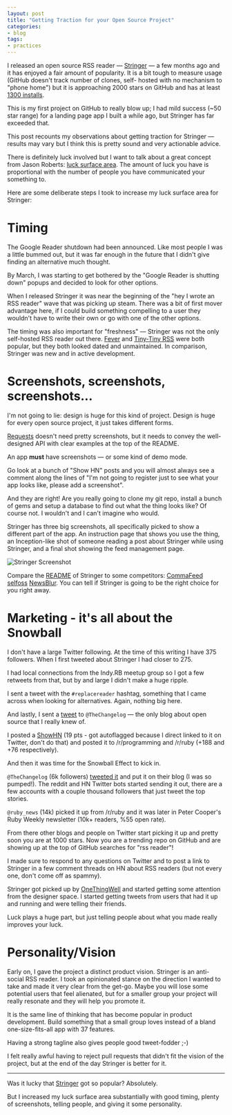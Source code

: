```yaml
---
layout: post
title: "Getting Traction for your Open Source Project"
categories:
- blog
tags:
- practices
---
```


I released an open source RSS reader &mdash; [Stringer][s] &mdash; a few 
months ago and it has enjoyed a fair amount of popularity. It is a bit
tough to measure usage (GitHub doesn't track number of clones, self-
hosted with no mechanism to "phone home") but it is approaching 2000
stars on GitHub and has at least [1300 installs][marco].


[marco]: http://www.marco.org/2013/07/10/post-google-reader-subscriber-stats

This is my first project on GitHub to really blow up; I had mild
success (~50 star range) for a landing page app I built a while ago,
but Stringer has far exceeded that.

This post recounts my observations about getting traction for Stringer
&mdash; results may vary but I think this is pretty sound and very 
actionable advice.

There is definitely luck involved but I want to talk about a great
concept from Jason Roberts: [luck surface area][lsa]. The amount of
luck you have is proportional with the number of people you have
communicated your something to.

[lsa]: http://www.codusoperandi.com/posts/increasing-your-luck-surface-area

Here are some deliberate steps I took to increase my luck surface area
for Stringer:

# Timing

The Google Reader shutdown had been announced. Like most people I was
a little bummed out, but it was far enough in the future that I didn't 
give finding an alternative much thought.

By March, I was starting to get bothered by the "Google Reader is 
shutting down" popups and decided to look for other options.

When I released Stringer it was near the beginning of the "hey I wrote
an RSS reader" wave that was picking up steam. There was a bit of first
mover advantage here, if I could build something compelling to a user
they wouldn't have to write their own or go with one of the other
options.

The timing was also important for "freshness" &mdash; Stringer was not
the only self-hosted RSS reader out there. [Fever][f] and [Tiny-Tiny RSS][ttr] were
both popular, but they both looked dated and unmaintained. In 
comparison, Stringer was new and in active development.

[f]: http://www.feedafever.com/
[ttr]: http://tt-rss.org/redmine/projects/tt-rss/wiki

# Screenshots, screenshots, screenshots...

I'm not going to lie: design is huge for this kind of project. Design
is huge for every open source project, it just takes different forms.

[Requests][req] doesn't need pretty screenshots, but it needs to convey the
well-designed API with clear examples at the top of the README.

[req]: https://github.com/kennethreitz/requests

An app **must** have screenshots &mdash; or some kind of demo mode.

Go look at a bunch of "Show HN" posts and you will almost always see a 
comment along the lines of "I'm not going to register just to see what
your app looks like, please add a screenshot".

And they are right! Are you really going to clone my git repo, install
a bunch of gems and setup a database to find out what the thing looks
like? Of course not. I wouldn't and I can't imagine who would.

Stringer has three big screenshots, all specifically picked to show a
different part of the app. An instruction page that shows you use the
thing, an Inception-like shot of someone reading a post about Stringer
while using Stringer, and a final shot showing the feed management 
page.

<img src="https://www.github.com/swanson/stringer/raw/master/screenshots/instructions.png" alt="Stringer Screenshot" style="max-width:600px;">

Compare the [README][rm] of Stringer to some competitors: [CommaFeed][cf] 
[selfoss][ss] [NewsBlur][nb]. You can tell if Stringer is going to be the right choice for you right away.

[rm]: https://github.com/swanson/stringer/blob/master/README.md
[cf]: https://github.com/Athou/commafeed/blob/master/README.md
[nb]: https://github.com/samuelclay/NewsBlur
[ss]: https://github.com/SSilence/selfoss

# Marketing - it's all about the Snowball

I don't have a large Twitter following. At the time of this writing I
have 375 followers. When I first tweeted about Stringer I had closer
to 275.

I had local connections from the Indy.RB meetup group so I got a few
retweets from that, but by and large I didn't make a huge ripple.

I sent a tweet with the `#replacereader` hashtag, something that I came
across when looking for alternatives. Again, nothing big here.

And lastly, I sent a [tweet][tcl] to `@TheChangelog` &mdash; the 
only blog about open source that I really knew of.

[tcl]: https://twitter.com/_swanson/status/330344830364434432

I posted a [ShowHN][shn] (19 pts - got autoflagged because I direct 
linked to it on Twitter, don't do that) and posted it to /r/programming
and /r/ruby (+188 and +76 respectively).

[shn]: https://news.ycombinator.com/item?id=5650606

And then it was time for the Snowball Effect to kick in.

`@TheChangelog` (6k followers) [tweeted it][cl] and put it on their blog 
(I was so pumped!). The reddit and HN Twitter bots started sending it 
out, there are a few accounts with a couple thousand followers that
just tweet the top stories.

[cl]: http://thechangelog.com/stringer-a-self-hosted-anti-social-rss-reader/

`@ruby_news` (14k) picked it up from /r/ruby and it was later in Peter
Cooper's Ruby Weekly newsletter (10k+ readers, %55 open rate).

From there other blogs and people on Twitter start picking it up
and pretty soon you are at 1000 stars. Now you are a trending repo on
GitHub and are showing up at the top of GitHub searches for "rss
reader"!

I made sure to respond to any questions on Twitter and to post a link
to Stringer in a few comment threads on HN about RSS readers (but not
every one, don't come off as spammy).

Stringer got picked up by [OneThingWell][otw] and started getting some 
attention from the designer space. I started getting tweets from
users that had it up and running and were telling their friends.

[otw]: http://onethingwell.org/post/49859167693/swanson

Luck plays a huge part, but just telling people about what 
you made really improves your luck.

# Personality/Vision

Early on, I gave the project a distinct product vision. Stringer is an
anti-social RSS reader. I took an opinionated stance on the direction
I wanted to take and made it very clear from the get-go. Maybe you will
lose some potential users that feel alienated, but for a smaller group
your project will really resonate and they will help you promote it.

It is the same line of thinking that has become popular in product
development. Build something that a small group loves instead of a
bland one-size-fits-all app with 37 features.

Having a strong tagline also gives people good tweet-fodder ;-)

I felt really awful having to reject pull requests that didn't fit the
vision of the project, but at the end of the day Stringer is better for
it.

---

Was it lucky that [Stringer][s] got so popular? Absolutely.

But I increased my luck surface area substantially with good timing,
plenty of screenshots, telling people, and giving it some
personality.

[s]: https://github.com/swanson/stringer